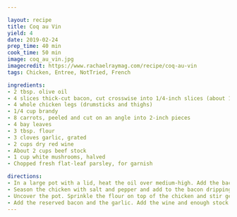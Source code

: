 ```yaml
---

layout: recipe
title: Coq au Vin
yield: 4
date: 2019-02-24
prep_time: 40 min
cook_time: 50 min
image: coq_au_vin.jpg
imagecredit: https://www.rachaelraymag.com/recipe/coq-au-vin
tags: Chicken, Entree, NotTried, French

ingredients:
- 2 tbsp. olive oil
- 4 slices thick-cut bacon, cut crosswise into 1/4-inch slices (about 1/2 cup)
- 4 whole chicken legs (drumsticks and thighs)
- 1/4 cup brandy
- 8 carrots, peeled and cut on an angle into 2-inch pieces
- 4 bay leaves
- 3 tbsp. flour
- 3 cloves garlic, grated
- 2 cups dry red wine
- About 2 cups beef stock
- 1 cup white mushrooms, halved
- Chopped fresh flat-leaf parsley, for garnish

directions:
- In a large pot with a lid, heat the oil over medium-high. Add the bacon. Cook, stirring occasionally, until golden, 3 to 5 minutes. Using a slotted spoon, transfer to a paper towel–lined plate to drain.
- Season the chicken with salt and pepper and add to the bacon drippings in the pot. Cook over medium-high heat until evenly browned, about 5 minutes per side. Transfer the chicken to a plate. Add the brandy to the pot and stir to scrape up any browned bits from the bottom of the pot. Simmer until reduced by half, 1 to 2 minutes. Return the chicken to the pot. Add the carrots and bay leaves. Cover and cook over medium-low heat for 10 minutes.
- Uncover the pot. Sprinkle the flour on top of the chicken and stir gently. Cover and cook until the flour is absorbed, about 5 minutes.
- Add the reserved bacon and the garlic. Add the wine and enough stock to just cover the chicken. Cover and simmer over medium-low heat until the chicken is cooked through, 20 to 25 minutes. Add the mushrooms and cook until tender, about 5 minutes. Discard the bay leaves. Divide among shallow bowls. Top with parsley.
--- 
```

